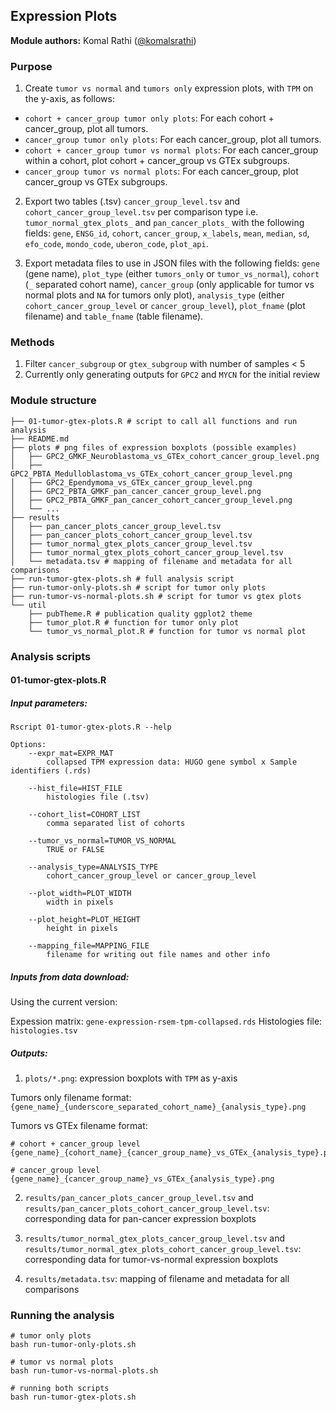 ## Expression Plots

**Module authors:** Komal Rathi ([@komalsrathi](https://github.com/komalsrathi))

### Purpose

1. Create `tumor vs normal` and `tumors only` expression plots, with `TPM` on the y-axis, as follows:

* `cohort + cancer_group tumor only plots`: For each cohort + cancer_group, plot all tumors.
* `cancer_group tumor only plots`: For each cancer_group, plot all tumors.
* `cohort + cancer_group tumor vs normal plots`: For each cancer_group within a cohort, plot cohort + cancer_group vs GTEx subgroups.
* `cancer_group tumor vs normal plots`: For each cancer_group, plot cancer_group vs GTEx subgroups.

2. Export two tables (.tsv) `cancer_group_level.tsv` and `cohort_cancer_group_level.tsv` per comparison type i.e. `tumor_normal_gtex_plots_` and `pan_cancer_plots_` with the following fields: `gene`, `ENSG_id`, `cohort`, `cancer_group`, `x_labels`, `mean`, `median`, `sd`, `efo_code`, `mondo_code`, `uberon_code`, `plot_api`.

3. Export metadata files to use in JSON files with the following fields: `gene` (gene name), `plot_type` (either `tumors_only` or `tumor_vs_normal`), `cohort` (`_` separated cohort name), `cancer_group` (only applicable for tumor vs normal plots and `NA` for tumors only plot), `analysis_type` (either `cohort_cancer_group_level` or `cancer_group_level`), `plot_fname` (plot filename) and `table_fname` (table filename).

### Methods 

1. Filter `cancer_subgroup` or `gtex_subgroup` with number of samples < 5 
2. Currently only generating outputs for `GPC2` and `MYCN` for the initial review

### Module structure

```
├── 01-tumor-gtex-plots.R # script to call all functions and run analysis
├── README.md 
├── plots # png files of expression boxplots (possible examples)
│   ├── GPC2_GMKF_Neuroblastoma_vs_GTEx_cohort_cancer_group_level.png
│   ├── GPC2_PBTA_Medulloblastoma_vs_GTEx_cohort_cancer_group_level.png
│   ├── GPC2_Ependymoma_vs_GTEx_cancer_group_level.png
│   ├── GPC2_PBTA_GMKF_pan_cancer_cancer_group_level.png
│   ├── GPC2_PBTA_GMKF_pan_cancer_cohort_cancer_group_level.png
│   └── ...
├── results
│   ├── pan_cancer_plots_cancer_group_level.tsv
│   ├── pan_cancer_plots_cohort_cancer_group_level.tsv
│   ├── tumor_normal_gtex_plots_cancer_group_level.tsv
│   ├── tumor_normal_gtex_plots_cohort_cancer_group_level.tsv
│   └── metadata.tsv # mapping of filename and metadata for all comparisons 
├── run-tumor-gtex-plots.sh # full analysis script
├── run-tumor-only-plots.sh # script for tumor only plots
├── run-tumor-vs-normal-plots.sh # script for tumor vs gtex plots
└── util
    ├── pubTheme.R # publication quality ggplot2 theme
    ├── tumor_plot.R # function for tumor only plot
    └── tumor_vs_normal_plot.R # function for tumor vs normal plot
```

### Analysis scripts

#### 01-tumor-gtex-plots.R

##### Input parameters:

```
Rscript 01-tumor-gtex-plots.R --help

Options:
	--expr_mat=EXPR_MAT
		collapsed TPM expression data: HUGO gene symbol x Sample identifiers (.rds)

	--hist_file=HIST_FILE
		histologies file (.tsv)

	--cohort_list=COHORT_LIST
		comma separated list of cohorts

	--tumor_vs_normal=TUMOR_VS_NORMAL
		TRUE or FALSE

	--analysis_type=ANALYSIS_TYPE
		cohort_cancer_group_level or cancer_group_level

	--plot_width=PLOT_WIDTH
		width in pixels

	--plot_height=PLOT_HEIGHT
		height in pixels

	--mapping_file=MAPPING_FILE
		filename for writing out file names and other info
```

##### Inputs from data download:

Using the current version:

Expession matrix: `gene-expression-rsem-tpm-collapsed.rds` 
Histologies file: `histologies.tsv`

##### Outputs: 

1. `plots/*.png`: expression boxplots with `TPM` as y-axis

Tumors only filename format: 
`{gene_name}_{underscore_separated_cohort_name}_{analysis_type}.png` 

Tumors vs GTEx filename format: 
```
# cohort + cancer_group level
{gene_name}_{cohort_name}_{cancer_group_name}_vs_GTEx_{analysis_type}.png

# cancer_group level
{gene_name}_{cancer_group_name}_vs_GTEx_{analysis_type}.png
``` 

2. `results/pan_cancer_plots_cancer_group_level.tsv` and `results/pan_cancer_plots_cohort_cancer_group_level.tsv`: corresponding data for pan-cancer expression boxplots

3. `results/tumor_normal_gtex_plots_cancer_group_level.tsv` and `results/tumor_normal_gtex_plots_cohort_cancer_group_level.tsv`: corresponding data for tumor-vs-normal expression boxplots

4. `results/metadata.tsv`: mapping of filename and metadata for all comparisons 

### Running the analysis

```
# tumor only plots
bash run-tumor-only-plots.sh

# tumor vs normal plots
bash run-tumor-vs-normal-plots.sh

# running both scripts
bash run-tumor-gtex-plots.sh
```



